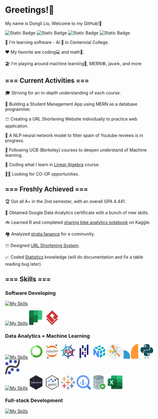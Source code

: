 # Greetings!👋  

My name is Dongli Liu,  Welcome to my GitHub!🏡

![Static Badge](https://img.shields.io/badge/-SOFTWARE_DEVELOPING-green)
![Static Badge](https://img.shields.io/badge/-DATA_ANALYTICS-orange)
![Static Badge](https://img.shields.io/badge/-FULL_STACK-blue)
![Static Badge](https://img.shields.io/badge/-MACHINE_LEARNING-purple)

🌱 I'm learning software - AI 🤖 in Centennial College.  

❤️ My favorite are coding💻 and math🔢.   

🏖️ I'm playing around machine learning🧠, MERN🕸️, java☕, and more  

## === Current Activities ===

🎓 Striving for an in-depth understanding of each course.

🏫 Building a Student Management App using MERN as a database programmer.

🩳 Creating a URL Shortening Website individually to practice web application.

🧬 A NLP neural network model to filter spam of Youtube reviews is in progress.

🎢 Following UCB (Berkeley) courses to deepen understand of Machine learning.

🔢 Coding what I learn in [Linear Algebra](https://github.com/Dongli99/MatrixCalc) course.

👨‍💼 Looking for CO-OP opportunities.

## === Freshly Achieved ===

🏆 Got all A+ in the 2nd semester, with an overall GPA 4.441.

📜 Obtained Google Data Analytics certificate with a bunch of new skills.

🚲 Learned R and completed [sharing bike analytics notebook](https://docs.google.com/presentation/d/1Hk36fAt6Zx2YISS7JFaht5jf18-jFTrqcbvt6S9DnS0/present?slide=id.g287bd23f883_0_125) on Kaggle.

🏘️ Analyzed [strata fanance](https://docs.google.com/presentation/d/1RZidPTdfEYnw-JegUfAAka78iGbZwcCarNc6Dbd8UzE/present?slide=id.p) for a  community.

🩳 Designed [URL Shortening System](https://github.com/Dongli99/SW-Design-USS).

📈 Coded [Statistics](https://github.com/Dongli99/AutoStat) knowledge (will do documentation and fix a table reading bug later).

## === Skills ===

### Software Developing

[![My Skills](https://skillicons.dev/icons?i=java,python,cs,js,linux,visualstudio,vscode,idea,eclipse,gcp)](https://skillicons.dev) 

[![My Skills](https://skillicons.dev/icons?i=git,figma)](https://skillicons.dev) ![Alt planner](planner.png) ![Alt text](vspd.png) 

### Data Analytics + Machine Learning
  
[![My Skills](https://skillicons.dev/icons?i=python)](https://skillicons.dev) ![Alt Anaconda](Anaconda-1.png)  ![Alt Jupyter](Jupyter.png) ![Alt Spyder](Spyder.png) ![Alt pandas](pandas.png) ![Alt numpy](numpy.png) ![Alt Matplotlib](Matplotlib.png) ![Alt Scikit_learn](Scikit_learn0.png) ![Alt Natural_Language_Toolkit](nltk.png) ![Alt statsmodels](statsmodels.png)  
[![My Skills](https://skillicons.dev/icons?i=r)](https://skillicons.dev) ![Alt tidyverse](tidyverse.png) ![Alt ggplot](ggplot.png) ![Alt Tableau](Tableau.png) ![Alt bigQuery](BigQuery.png) ![Alt OracleSQL](OracleSQL.png) ![Alt excel](excel.png) 

### Full-stack Development

[![My Skills](https://skillicons.dev/icons?i=html,css,ps,jquery,bootstrap,js,nodejs,expressjs,react,mongodb,vite,heroku,postman&perline=10)](https://skillicons.dev)
